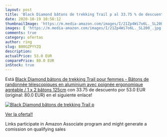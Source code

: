 ```yaml
---
layout: post
title: 'Black Diamond bâtons de trekking Trail p al 33.75 % de descuento'
date: 2020-10-19 10:58:12
thumbnailImage: 'https://m.media-amazon.com/images/I/21Zp4Wi7o6L._SL200_.jpg'
images: [ 'https://m.media-amazon.com/images/I/21Zp4Wi7o6L._SL200_.jpg' ]
comments: true
category: ofertas
author: ring
slug: B00GZPYYZQ
description:
actualPrice: 53.0 EUR
comparePrice: 80.0 EUR
inStock: true
---
```


Está [Black Diamond bâtons de trekking Trail pour femmes - Bâtons de randonnée télescopiques en aluminium avec poignée ergonomique agréable / 1 x 2 bâtons 125cm](https://www.amazon.fr/dp/B00GZPYYZQ/?tag=tolees0d-21) con 33.75 de descuento por 53.0 EUR (original: 80.0 EUR) en el siguiente enlace!

[![Black Diamond bâtons de trekking Trail p](https://m.media-amazon.com/images/I/21Zp4Wi7o6L._SL200_.jpg)](https://www.amazon.fr/dp/B00GZPYYZQ/?tag=tolees0d-21)

[Ver la oferta!!](https://www.amazon.fr/dp/B00GZPYYZQ/?tag=tolees0d-21)

Links participate in Amazon Associate program and might generate a comission on qualifying sales


